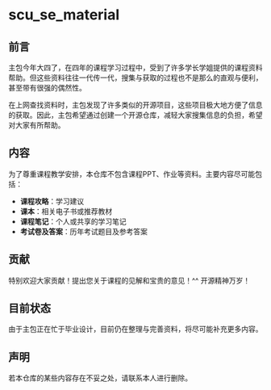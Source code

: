 # scu_se_material
## 前言  
主包今年大四了，在四年的课程学习过程中，受到了许多学长学姐提供的课程资料帮助。但这些资料往往一代传一代，搜集与获取的过程也不是那么的直观与便利，甚至带有很强的偶然性。

在上网查找资料时，主包发现了许多类似的开源项目，这些项目极大地方便了信息的获取。因此，主包希望通过创建一个开源仓库，减轻大家搜集信息的负担，希望对大家有所帮助。

## 内容  
为了尊重课程教学安排，本仓库不包含课程PPT、作业等资料。主要内容尽可能包括：  

- **课程攻略**：学习建议
- **课本**：相关电子书或推荐教材  
- **课程笔记**：个人或共享的学习笔记  
- **考试卷及答案**：历年考试题目及参考答案  

## 贡献  
特别欢迎大家贡献！提出您关于课程的见解和宝贵的意见！^^
开源精神万岁！

## 目前状态  
由于主包正在忙于毕业设计，目前仍在整理与完善资料，将尽可能补充更多内容。

## 声明  
若本仓库的某些内容存在不妥之处，请联系本人进行删除。  
